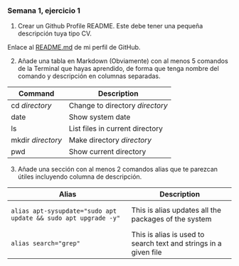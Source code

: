 ### Semana 1, ejercicio 1

1. Crear un Github Profile README. Este debe tener una pequeña descripción tuya tipo CV.

Enlace al [README.md](https://github.com/aitorias/aitorias#readme) de mi perfil de GitHub.

2. Añade una tabla en Markdown (Obviamente) con al menos 5 comandos de la Terminal que hayas aprendido, de forma que tenga nombre del comando y descripción en columnas separadas.

| Command           | Description                     |
|-------------------|---------------------------------|
| cd *directory*    | Change to directory *directory* |
| date              | Show system date                |
| ls                | List files in current directory |
| mkdir *directory* | Make directory *directory*      |
| pwd               | Show current directory          |

3. Añade una sección con al menos 2 comandos alias que te parezcan útiles incluyendo columna de descripción.

<table>
<thead>
<tr>
<th>
Alias
</th>
<th>
Description
</th>
</tr>
</thead>
<tr>
<td>

```console
alias apt-sysupdate="sudo apt update && sudo apt upgrade -y"
```

</td>
<td>
This is alias updates all the packages of the system
</td>
</tr>
<tr>
</tr>
<tr>
<td>

```console
alias search="grep"
```

</td>
<td>
This is alias is used to search text and strings in a given file
</td>
</tr>
</table>